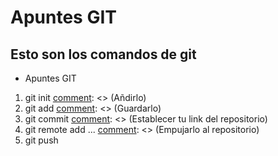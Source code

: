 # Apuntes GIT
## Esto son los comandos de git

- Apuntes GIT

[comment]: <> (Iniciar GIT)
1. git init
[comment]: <> (Añdirlo)
2. git add
[comment]: <> (Guardarlo)
3. git commit
[comment]: <> (Establecer tu link del repositorio)
4. git remote add ...
[comment]: <> (Empujarlo al repositorio)
5. git push
